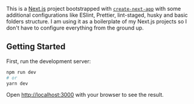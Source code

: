 This is a [Next.js](https://nextjs.org/) project bootstrapped with
[`create-next-app`](https://github.com/vercel/next.js/tree/canary/packages/create-next-app)
with some additional configurations like ESlint, Prettier, lint-staged, husky
and basic folders structure. I am using it as a boilerplate of my Next.js
projects so I don't have to configure everything from the ground up.

## Getting Started

First, run the development server:

```bash
npm run dev
# or
yarn dev
```

Open [http://localhost:3000](http://localhost:3000) with your browser to see the
result.

